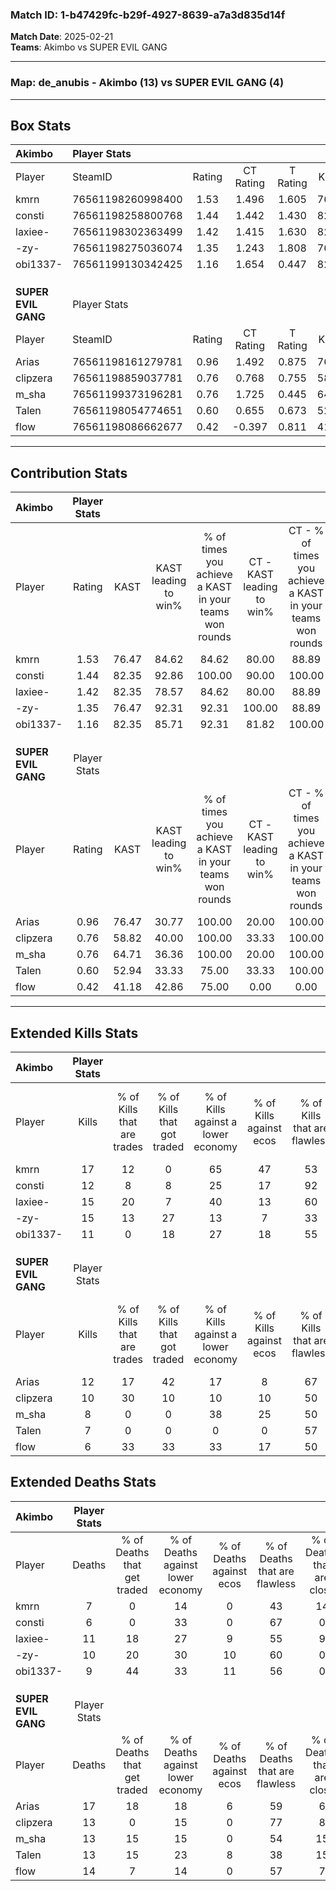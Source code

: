 ### Match ID: 1-b47429fc-b29f-4927-8639-a7a3d835d14f  
**Match Date**: 2025-02-21  
**Teams**: Akimbo vs SUPER EVIL GANG  

---  

### **Map**: de_anubis - Akimbo (13) vs SUPER EVIL GANG (4)  
---  

## Box Stats  

| **Akimbo**          | Player Stats      |        |           |          |       |      |       |         |        |      |     |
| :- | :- | :-: | :-: | :-: | :-: | :-: | :-: | :-: | :-: | :-: | :-: |
| Player              | SteamID           | Rating | CT Rating | T Rating | KAST  | ADR  | Kills | Assists | Deaths | K/D  | HS% |
| kmrn                | 76561198260998400 |  1.53  |   1.496   |  1.605   | 76.47 | 78.8 |  17   |    2    |   7    | 2.43 | 58  |
| consti              | 76561198258800768 |  1.44  |   1.442   |  1.430   | 82.35 | 97.7 |  12   |    7    |   6    | 2.00 | 33  |
| laxiee-             | 76561198302363499 |  1.42  |   1.415   |  1.630   | 82.35 | 97.4 |  15   |    4    |   11   | 1.36 | 40  |
| -zy-                | 76561198275036074 |  1.35  |   1.243   |  1.808   | 76.47 | 83.0 |  15   |    2    |   10   | 1.50 | 53  |
| obi1337-            | 76561199130342425 |  1.16  |   1.654   |  0.447   | 82.35 | 66.3 |  11   |    2    |   9    | 1.22 | 45  |
|                     |                   |        |           |          |       |      |       |         |        |      |     |
|                     |                   |        |           |          |       |      |       |         |        |      |     |
|                     |                   |        |           |          |       |      |       |         |        |      |     |
| **SUPER EVIL GANG** | Player Stats      |        |           |          |       |      |       |         |        |      |     |
| Player              | SteamID           | Rating | CT Rating | T Rating | KAST  | ADR  | Kills | Assists | Deaths | K/D  | HS% |
| Arias               | 76561198161279781 |  0.96  |   1.492   |  0.875   | 76.47 | 77.5 |  12   |    3    |   17   | 0.71 | 66  |
| clipzera            | 76561198859037781 |  0.76  |   0.768   |  0.755   | 58.82 | 49.2 |  10   |    1    |   13   | 0.77 | 70  |
| m_sha               | 76561199373196281 |  0.76  |   1.725   |  0.445   | 64.71 | 63.2 |   8   |    4    |   13   | 0.62 | 62  |
| Talen               | 76561198054774651 |  0.60  |   0.655   |  0.673   | 52.94 | 58.3 |   7   |    3    |   13   | 0.54 | 71  |
| flow                | 76561198086662677 |  0.42  |  -0.397   |  0.811   | 41.18 | 55.9 |   6   |    3    |   14   | 0.43 | 66  |
---  

## Contribution Stats  

| **Akimbo**          | Player Stats |       |                      |                                                        |                           |                                                             |                          |                                                            |
| :- | :-: | :-: | :-: | :-: | :-: | :-: | :-: | :-: |
| Player              |    Rating    | KAST  | KAST leading to win% | % of times you achieve a KAST in your teams won rounds | CT - KAST leading to win% | CT - % of times you achieve a KAST in your teams won rounds | T - KAST leading to win% | T - % of times you achieve a KAST in your teams won rounds |
| kmrn                |     1.53     | 76.47 |        84.62         |                         84.62                          |           80.00           |                            88.89                            |          100.00          |                           75.00                            |
| consti              |     1.44     | 82.35 |        92.86         |                         100.00                         |           90.00           |                           100.00                            |          100.00          |                           100.00                           |
| laxiee-             |     1.42     | 82.35 |        78.57         |                         84.62                          |           80.00           |                            88.89                            |          75.00           |                           75.00                            |
| -zy-                |     1.35     | 76.47 |        92.31         |                         92.31                          |          100.00           |                            88.89                            |          80.00           |                           100.00                           |
| obi1337-            |     1.16     | 82.35 |        85.71         |                         92.31                          |           81.82           |                           100.00                            |          100.00          |                           75.00                            |
|                     |              |       |                      |                                                        |                           |                                                             |                          |                                                            |
|                     |              |       |                      |                                                        |                           |                                                             |                          |                                                            |
|                     |              |       |                      |                                                        |                           |                                                             |                          |                                                            |
| **SUPER EVIL GANG** | Player Stats |       |                      |                                                        |                           |                                                             |                          |                                                            |
| Player              |    Rating    | KAST  | KAST leading to win% | % of times you achieve a KAST in your teams won rounds | CT - KAST leading to win% | CT - % of times you achieve a KAST in your teams won rounds | T - KAST leading to win% | T - % of times you achieve a KAST in your teams won rounds |
| Arias               |     0.96     | 76.47 |        30.77         |                         100.00                         |           20.00           |                           100.00                            |          37.50           |                           100.00                           |
| clipzera            |     0.76     | 58.82 |        40.00         |                         100.00                         |           33.33           |                           100.00                            |          42.86           |                           100.00                           |
| m_sha               |     0.76     | 64.71 |        36.36         |                         100.00                         |           20.00           |                           100.00                            |          50.00           |                           100.00                           |
| Talen               |     0.60     | 52.94 |        33.33         |                         75.00                          |           33.33           |                           100.00                            |          33.33           |                           66.67                            |
| flow                |     0.42     | 41.18 |        42.86         |                         75.00                          |           0.00            |                            0.00                             |          42.86           |                           100.00                           |
---  

## Extended Kills Stats  

| **Akimbo**          | Player Stats |                            |                            |                                    |                         |                              |                                 |                                       |                    |           |
| :- | :-: | :-: | :-: | :-: | :-: | :-: | :-: | :-: | :-: | :-: |
| Player              |    Kills     | % of Kills that are trades | % of Kills that got traded | % of Kills against a lower economy | % of Kills against ecos | % of Kills that are flawless | % of Kills that are close duels | % of Kills that are assisted by flash | Pistol Round Kills | AWP Kills |
| kmrn                |      17      |             12             |             0              |                 65                 |           47            |              53              |                6                |                   0                   |         1          |     0     |
| consti              |      12      |             8              |             8              |                 25                 |           17            |              92              |                0                |                   8                   |         0          |     8     |
| laxiee-             |      15      |             20             |             7              |                 40                 |           13            |              60              |                7                |                   0                   |         2          |     0     |
| -zy-                |      15      |             13             |             27             |                 13                 |            7            |              33              |               20                |                   0                   |         0          |     0     |
| obi1337-            |      11      |             0              |             18             |                 27                 |           18            |              55              |               18                |                   0                   |         0          |     0     |
|                     |              |                            |                            |                                    |                         |                              |                                 |                                       |                    |           |
|                     |              |                            |                            |                                    |                         |                              |                                 |                                       |                    |           |
|                     |              |                            |                            |                                    |                         |                              |                                 |                                       |                    |           |
| **SUPER EVIL GANG** | Player Stats |                            |                            |                                    |                         |                              |                                 |                                       |                    |           |
| Player              |    Kills     | % of Kills that are trades | % of Kills that got traded | % of Kills against a lower economy | % of Kills against ecos | % of Kills that are flawless | % of Kills that are close duels | % of Kills that are assisted by flash | Pistol Round Kills | AWP Kills |
| Arias               |      12      |             17             |             42             |                 17                 |            8            |              67              |                0                |                   0                   |         4          |     0     |
| clipzera            |      10      |             30             |             10             |                 10                 |           10            |              50              |               10                |                   0                   |         1          |     1     |
| m_sha               |      8       |             0              |             0              |                 38                 |           25            |              50              |                0                |                   0                   |         2          |     0     |
| Talen               |      7       |             0              |             0              |                 0                  |            0            |              57              |               14                |                   0                   |         3          |     0     |
| flow                |      6       |             33             |             33             |                 33                 |           17            |              50              |                0                |                   0                   |         0          |     2     |
## Extended Deaths Stats  

| **Akimbo**          | Player Stats |                             |                                   |                          |                               |                            |                           |               |
| :- | :-: | :-: | :-: | :-: | :-: | :-: | :-: | :-: |
| Player              |    Deaths    | % of Deaths that get traded | % of Deaths against lower economy | % of Deaths against ecos | % of Deaths that are flawless | % of Deaths that are close | % of Deaths while blinded | Deaths to AWP |
| kmrn                |      7       |              0              |                14                 |            0             |              43               |             14             |             0             |       0       |
| consti              |      6       |              0              |                33                 |            0             |              67               |             0              |             0             |       1       |
| laxiee-             |      11      |             18              |                27                 |            9             |              55               |             9              |             0             |       2       |
| -zy-                |      10      |             20              |                30                 |            10            |              60               |             0              |             0             |       0       |
| obi1337-            |      9       |             44              |                33                 |            11            |              56               |             0              |             0             |       0       |
|                     |              |                             |                                   |                          |                               |                            |                           |               |
|                     |              |                             |                                   |                          |                               |                            |                           |               |
|                     |              |                             |                                   |                          |                               |                            |                           |               |
| **SUPER EVIL GANG** | Player Stats |                             |                                   |                          |                               |                            |                           |               |
| Player              |    Deaths    | % of Deaths that get traded | % of Deaths against lower economy | % of Deaths against ecos | % of Deaths that are flawless | % of Deaths that are close | % of Deaths while blinded | Deaths to AWP |
| Arias               |      17      |             18              |                18                 |            6             |              59               |             6              |             0             |       2       |
| clipzera            |      13      |              0              |                15                 |            0             |              77               |             8              |             0             |       3       |
| m_sha               |      13      |             15              |                15                 |            0             |              54               |             15             |             0             |       1       |
| Talen               |      13      |             15              |                23                 |            8             |              38               |             15             |             0             |       1       |
| flow                |      14      |              7              |                14                 |            0             |              57               |             7              |             7             |       1       |
